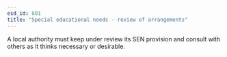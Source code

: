 ```yaml
---
esd_id: 801
title: "Special educational needs - review of arrangements"
---
```


A local authority must keep under review its SEN provision and consult with others as it thinks necessary or desirable.

